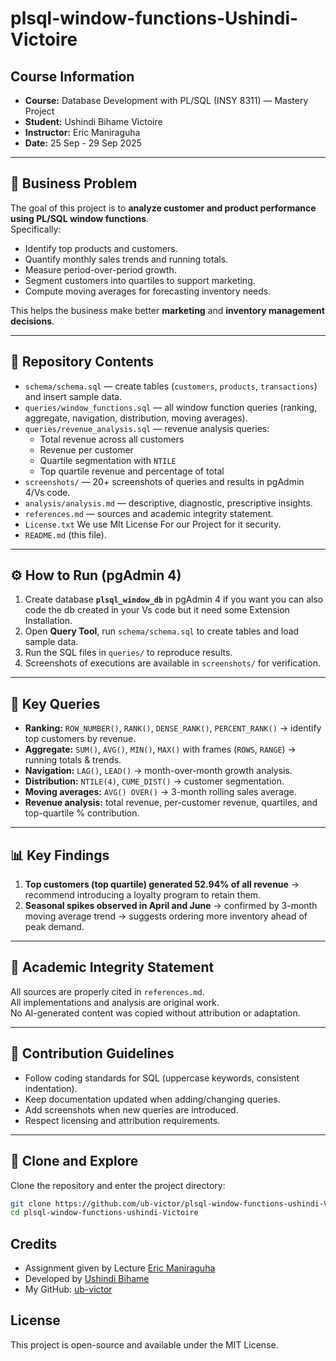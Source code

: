 # plsql-window-functions-Ushindi-Victoire

## Course Information
- **Course:** Database Development with PL/SQL (INSY 8311) — Mastery Project  
- **Student:** Ushindi Bihame Victoire  
- **Instructor:** Eric Maniraguha  
- **Date:** 25 Sep - 29 Sep 2025  

---

## 📌 Business Problem  
The goal of this project is to **analyze customer and product performance using PL/SQL window functions**.  
Specifically:  
- Identify top products and customers.  
- Quantify monthly sales trends and running totals.  
- Measure period-over-period growth.  
- Segment customers into quartiles to support marketing.  
- Compute moving averages for forecasting inventory needs.  

This helps the business make better **marketing** and **inventory management decisions**.  

---

## 📂 Repository Contents
- `schema/schema.sql` — create tables (`customers`, `products`, `transactions`) and insert sample data.  
- `queries/window_functions.sql` — all window function queries (ranking, aggregate, navigation, distribution, moving averages).  
- `queries/revenue_analysis.sql` — revenue analysis queries:
  - Total revenue across all customers  
  - Revenue per customer  
  - Quartile segmentation with `NTILE`  
  - Top quartile revenue and percentage of total  
- `screenshots/` — 20+ screenshots of queries and results in pgAdmin 4/Vs code.  
- `analysis/analysis.md` — descriptive, diagnostic, prescriptive insights.  
- `references.md` — sources and academic integrity statement.
- `License.txt` We use MIt License For our Project for it security. 
- `README.md` (this file).  

---

## ⚙️ How to Run (pgAdmin 4)
1. Create database **`plsql_window_db`** in pgAdmin 4 if you want you can also code the db created in your Vs code but it need some Extension Installation.  
2. Open **Query Tool**, run `schema/schema.sql` to create tables and load sample data.  
3. Run the SQL files in `queries/` to reproduce results.  
4. Screenshots of executions are available in `screenshots/` for verification.  

---

## 🔑 Key Queries
- **Ranking:** `ROW_NUMBER()`, `RANK()`, `DENSE_RANK()`, `PERCENT_RANK()` → identify top customers by revenue.  
- **Aggregate:** `SUM()`, `AVG()`, `MIN()`, `MAX()` with frames (`ROWS`, `RANGE`) → running totals & trends.  
- **Navigation:** `LAG()`, `LEAD()` → month-over-month growth analysis.  
- **Distribution:** `NTILE(4)`, `CUME_DIST()` → customer segmentation.  
- **Moving averages:** `AVG() OVER()` → 3-month rolling sales average.  
- **Revenue analysis:** total revenue, per-customer revenue, quartiles, and top-quartile % contribution.  

---

## 📊 Key Findings
1. **Top customers (top quartile) generated 52.94% of all revenue** → recommend introducing a loyalty program to retain them.  
2. **Seasonal spikes observed in April and June** → confirmed by 3-month moving average trend → suggests ordering more inventory ahead of peak demand.  

---

## 📜 Academic Integrity Statement
All sources are properly cited in `references.md`.  
All implementations and analysis are original work.  
No AI-generated content was copied without attribution or adaptation.  

---

## 🧰 Contribution Guidelines
- Follow coding standards for SQL (uppercase keywords, consistent indentation).  
- Keep documentation updated when adding/changing queries.  
- Add screenshots when new queries are introduced.  
- Respect licensing and attribution requirements.  

---

## 🚀 Clone and Explore
Clone the repository and enter the project directory:  

```bash
git clone https://github.com/ub-victor/plsql-window-functions-ushindi-Victoire.git
cd plsql-window-functions-ushindi-Victoire


```
## Credits

- Assignment given by Lecture [Eric Maniraguha](https://www.linkedin.com/in/ericmaniraguha/?originalSubdomain=rw)
- Developed by [Ushindi Bihame](https://www.linkedin.com/in/ushindi-bihame-7a4a3a1b4/)
- My GitHub: [ub-victor](https://github.com/ub-victor)

## License

This project is open-source and available under the MIT License.

